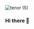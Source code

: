 ![tenor (5)](https://user-images.githubusercontent.com/64483622/126667594-7fbd383c-8700-429f-af7d-948672f9fd04.gif)</title>
### Hi there 👋

<!--
**burcuaslan/burcuaslan** is a ✨ _special_ ✨ repository because its `README.md` (this file) appears on your GitHub profile.

Here are some ideas to get you started:

- 🔭 I’m currently working on ...
- 🌱 I’m currently learning ...
- 👯 I’m looking to collaborate on ...
- 🤔 I’m looking for help with ...
- 💬 Ask me about ...
- 📫 How to reach me: ...
- 😄 Pronouns: ...
- ⚡ Fun fact: ...
-->
